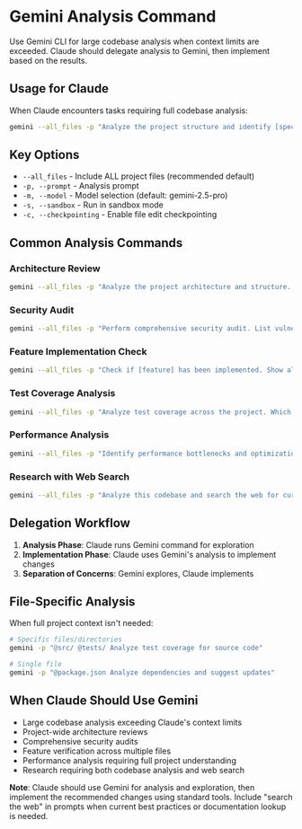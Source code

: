 # Gemini Analysis Command

Use Gemini CLI for large codebase analysis when context limits are exceeded. Claude should delegate analysis to Gemini, then implement based on the results.

## Usage for Claude

When Claude encounters tasks requiring full codebase analysis:

```bash
gemini --all_files -p "Analyze the project structure and identify [specific area]"
```

## Key Options

- `--all_files` - Include ALL project files (recommended default)
- `-p, --prompt` - Analysis prompt
- `-m, --model` - Model selection (default: gemini-2.5-pro)
- `-s, --sandbox` - Run in sandbox mode
- `-c, --checkpointing` - Enable file edit checkpointing

## Common Analysis Commands

### Architecture Review
```bash
gemini --all_files -p "Analyze the project architecture and structure. Identify main modules and their relationships."
```

### Security Audit
```bash
gemini --all_files -p "Perform comprehensive security audit. List vulnerabilities, security measures, and recommendations."
```

### Feature Implementation Check
```bash
gemini --all_files -p "Check if [feature] has been implemented. Show all related files, functions, and components."
```

### Test Coverage Analysis
```bash
gemini --all_files -p "Analyze test coverage across the project. Which components lack proper tests?"
```

### Performance Analysis
```bash
gemini --all_files -p "Identify performance bottlenecks and optimization opportunities throughout the codebase."
```

### Research with Web Search
```bash
gemini --all_files -p "Analyze this codebase and search the web for current best practices for [technology/pattern]. Compare implementation with latest standards."
```

## Delegation Workflow

1. **Analysis Phase**: Claude runs Gemini command for exploration
2. **Implementation Phase**: Claude uses Gemini's analysis to implement changes
3. **Separation of Concerns**: Gemini explores, Claude implements

## File-Specific Analysis

When full project context isn't needed:

```bash
# Specific files/directories
gemini -p "@src/ @tests/ Analyze test coverage for source code"

# Single file
gemini -p "@package.json Analyze dependencies and suggest updates"
```

## When Claude Should Use Gemini

- Large codebase analysis exceeding Claude's context limits
- Project-wide architecture reviews
- Comprehensive security audits
- Feature verification across multiple files
- Performance analysis requiring full project understanding
- Research requiring both codebase analysis and web search

**Note**: Claude should use Gemini for analysis and exploration, then implement the recommended changes using standard tools. Include "search the web" in prompts when current best practices or documentation lookup is needed.

